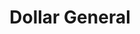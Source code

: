 ---
title: "Dollar General"
url: /miami/dollar-general-northwest-62nd-street/
shop: variety store
---